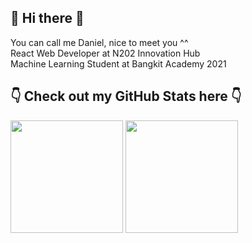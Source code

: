 ## 👋 Hi there 👋
You can call me Daniel, nice to meet you ^^\
React Web Developer at N202 Innovation Hub\
Machine Learning Student at Bangkit Academy 2021

## 👇 Check out my GitHub Stats here 👇
<p float="left">
  <img align="center" src="https://github-readme-stats.vercel.app/api?username=danielsitepu36&show_icons=true&theme=tokyonight" height=180px/>
  <img align="center" src="https://github-readme-stats.vercel.app/api/top-langs/?username=danielsitepu36&theme=tokyonight&layout=compact&exclude_repo=Assembly-as-the-relic" height=180px/>
</p>

<!--
**danielsitepu36/danielsitepu36** is a ✨ _special_ ✨ repository because its `README.md` (this file) appears on your GitHub profile.

Here are some ideas to get you started:

- 🔭 I’m currently working on ...
- 🌱 I’m currently learning ...
- 👯 I’m looking to collaborate on ...
- 🤔 I’m looking for help with ...
- 💬 Ask me about ...
- 📫 How to reach me: ...
- 😄 Pronouns: ...
- ⚡ Fun fact: ...
-->
